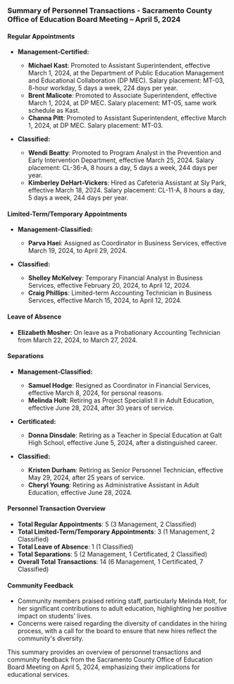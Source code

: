 ### Summary of Personnel Transactions - Sacramento County Office of Education Board Meeting – April 5, 2024

#### Regular Appointments
- **Management-Certified:**
  - **Michael Kast**: Promoted to Assistant Superintendent, effective March 1, 2024, at the Department of Public Education Management and Educational Collaboration (DP MEC). Salary placement: MT-03, 8-hour workday, 5 days a week, 224 days per year.
  - **Brent Malicote**: Promoted to Associate Superintendent, effective March 1, 2024, at DP MEC. Salary placement: MT-05, same work schedule as Kast.
  - **Channa Pitt**: Promoted to Assistant Superintendent, effective March 1, 2024, at DP MEC. Salary placement: MT-03.

- **Classified:**
  - **Wendi Beatty**: Promoted to Program Analyst in the Prevention and Early Intervention Department, effective March 25, 2024. Salary placement: CL-36-A, 8 hours a day, 5 days a week, 244 days per year.
  - **Kimberley DeHart-Vickers**: Hired as Cafeteria Assistant at Sly Park, effective March 18, 2024. Salary placement: CL-11-A, 8 hours a day, 5 days a week, 244 days per year.

#### Limited-Term/Temporary Appointments
- **Management-Classified:**
  - **Parva Haei**: Assigned as Coordinator in Business Services, effective March 19, 2024, to April 29, 2024.
  
- **Classified:**
  - **Shelley McKelvey**: Temporary Financial Analyst in Business Services, effective February 20, 2024, to April 12, 2024.
  - **Craig Phillips**: Limited-term Accounting Technician in Business Services, effective March 15, 2024, to April 12, 2024.

#### Leave of Absence
- **Elizabeth Mosher**: On leave as a Probationary Accounting Technician from March 22, 2024, to March 27, 2024.

#### Separations
- **Management-Classified:**
  - **Samuel Hodge**: Resigned as Coordinator in Financial Services, effective March 8, 2024, for personal reasons.
  - **Melinda Holt**: Retiring as Project Specialist II in Adult Education, effective June 28, 2024, after 30 years of service.
  
- **Certificated:**
  - **Donna Dinsdale**: Retiring as a Teacher in Special Education at Galt High School, effective June 5, 2024, after a distinguished career.
  
- **Classified:**
  - **Kristen Durham**: Retiring as Senior Personnel Technician, effective May 29, 2024, after 25 years of service.
  - **Cheryl Young**: Retiring as Administrative Assistant in Adult Education, effective June 28, 2024.

#### Personnel Transaction Overview
- **Total Regular Appointments**: 5 (3 Management, 2 Classified)
- **Total Limited-Term/Temporary Appointments**: 3 (1 Management, 2 Classified)
- **Total Leave of Absence**: 1 (1 Classified)
- **Total Separations**: 5 (2 Management, 1 Certificated, 2 Classified)
- **Overall Total Transactions**: 14 (6 Management, 1 Certificated, 7 Classified)

#### Community Feedback
- Community members praised retiring staff, particularly Melinda Holt, for her significant contributions to adult education, highlighting her positive impact on students' lives.
- Concerns were raised regarding the diversity of candidates in the hiring process, with a call for the board to ensure that new hires reflect the community's diversity.

This summary provides an overview of personnel transactions and community feedback from the Sacramento County Office of Education Board Meeting on April 5, 2024, emphasizing their implications for educational services.
